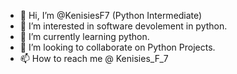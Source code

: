 - 👋 Hi, I’m @KenisiesF7 (Python Intermediate)
- 👀 I’m interested in software devolement in python.
- 🌱 I’m currently learning python.
- 💞️ I’m looking to collaborate on Python Projects.
- 📫 How to reach me @ Kenisies_F_7

<!---
KenisiesF7/KenisiesF7 is a ✨ special ✨ repository because its `README.md` (this file) appears on your GitHub profile.
You can click the Preview link to take a look at your changes.
--->
